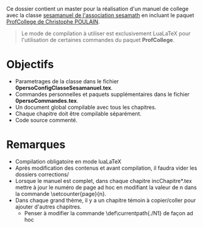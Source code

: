 Ce dossier contient un master pour la réalisation d'un manuel de college avec la classe [sesamanuel de l'association sesamath](https://www.ctan.org/pkg/sesamanuel) en incluant le paquet [ProfCollege de Christophe POULAIN](https://ctan.org/pkg/profcollege).

> Le mode de compilation à utiliser est exclusivement LuaLaTeX pour l'utilisation de certaines commandes du paquet **ProfCollege**.

# Objectifs

- Parametrages de la classe dans le fichier **0persoConfigClasseSesamanuel.tex**.
- Commandes personnelles et paquets supplémentaires dans le fichier **0persoCommandes.tex**.
- Un document global compilable avec tous les chapitres.
- Chaque chapitre doit être compilable séparément.
- Code source commenté.

# Remarques 

- Compilation obligatoire en mode luaLaTeX
- Après modification des contenus et avant compilation, il faudra vider les dossiers corrections/
- Lorsque le manuel est complet, dans chaque chapitre incChapitre*.tex mettre à jour le numéro de page ad hoc 
en modifiant la valeur de n dans la commande \setcounter{page}{n}.
- Dans chaque grand thème, il y a un chapitre témoin à copier/coller pour ajouter d'autres chapitres.
    - Penser à modifier la commande \def\currentpath{./N1} de façon ad hoc